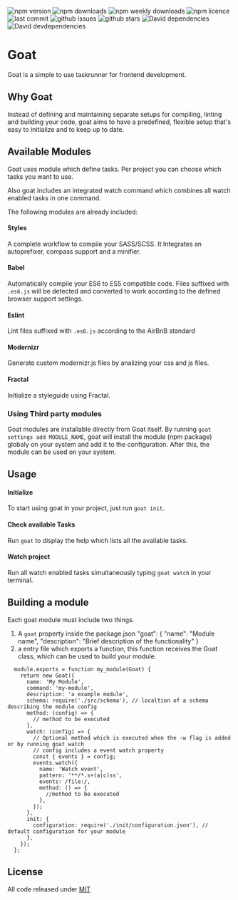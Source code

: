 ![npm version](https://badgen.net/npm/v/@geit/goat?icon=npm)
![npm downloads](https://badgen.net/npm/dt/@geit/goat?icon=npm)
![npm weekly downloads](https://badgen.net/npm/dw/@geit/goat?icon=npm)
![npm licence](https://badgen.net/npm/license/@geit/goat)
![last commit](https://badgen.net//github/last-commit/stefspakman/Goat?icon=github)
![github issues](https://badgen.net//github/issues/stefspakman/Goat?icon=github)
![github stars](https://badgen.net//github/stars/stefspakman/Goat?icon=github)
![David dependencies](https://badgen.net//david/dep/stefspakman/Goat/packages/goat?icon=libraries)
![David devdependencies](https://badgen.net//david/dev/stefspakman/Goat/packages/goat?icon=libraries)

# Goat
Goat is a simple to use taskrunner for frontend development. 

## Why Goat
Instead of defining and maintaining separate setups for compiling, linting and building your code, goat aims to have a predefined, flexible setup that's easy to initialize and to keep up to date. 

## Available Modules
Goat uses module which define tasks. Per project you can choose which tasks you want to use. 

Also goat includes an integrated watch command which combines all watch enabled tasks in one command.

The following modules are already included:
#### Styles
A complete workflow to compile your SASS/SCSS. It Integrates an autoprefixer, compass support and a minifier.
#### Babel
Automatically compile your ES6 to ES5 compatible code. Files suffixed with `.es6.js` will be detected and converted to work according to the defined browser support settings.
#### Eslint
Lint files suffixed with `.es6.js` according to the AirBnB standard
#### Modernizr
Generate custom modernizr.js files by analizing your css and js files.
#### Fractal
Initialize a styleguide using Fractal.

### Using Third party modules
Goat modules are installable directly from Goat itself. By running `goat settings add MODULE_NAME`, goat will install the module (npm package) globaly on your system and add it to the configuration. After this, the module can be used on your system. 

## Usage
#### Initialize
To start using goat in your project, just run `goat init`.
#### Check available Tasks
Run `goat` to display the help which lists all the available tasks.
#### Watch project
Run all watch enabled tasks simultaneously typing `goat watch` in your terminal.


## Building a module
Each goat module must include two things.
1. A `goat` property inside the package.json 
  "goat": {
    "name": "Module name",
    "description": "Brief description of the functionality"
  }
2. a entry file which exports a function, this function receives the Goat class, which can be used to build your module.
  ```
    module.exports = function my_module(Goat) {
      return new Goat({
        name: 'My Module',
        command: 'my-module',
        description: 'a example module',
        schema: require('./src/schema'), // localtion of a schema describing the module config
        method: (config) => {
          // method to be executed
        },
        watch: (config) => {
          // Optional method which is executed when the -w flag is added or by running goat watch
          // config includes a event watch property
          const { events } = config;
          events.watch({
            name: 'Watch event',
            pattern: '**/*.s+(a|c)ss',
            events: /file:/,
            method: () => {
              //method to be executed
            },
          });
        },
        init: {
          configuration: require('./init/configuration.json'), // default configuration for your module
        },
      });
    };
  ```

## License

All code released under [MIT]

[mit]: https://github.com/stefspakman/Goat/blob/master/LICENSE